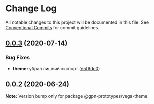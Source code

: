 # Change Log

All notable changes to this project will be documented in this file.
See [Conventional Commits](https://conventionalcommits.org) for commit guidelines.

## [0.0.3](https://github.com/gpn-prototypes/vega-ui/compare/@gpn-prototypes/vega-theme@0.0.2...@gpn-prototypes/vega-theme@0.0.3) (2020-07-14)


### Bug Fixes

* **theme:** убрал лишний экспорт ([e5f6dc0](https://github.com/gpn-prototypes/vega-ui/commit/e5f6dc0d4d48f9a4c1976d4bb0db4b30c9830693))





## 0.0.2 (2020-06-24)

**Note:** Version bump only for package @gpn-prototypes/vega-theme
